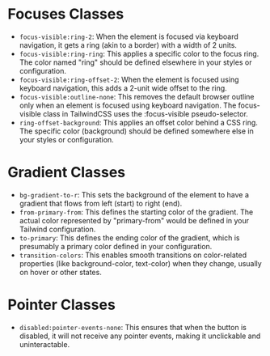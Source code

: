 # Focuses Classes

- `focus-visible:ring-2`: When the element is focused via keyboard navigation, it gets a ring (akin to a border) with a width of 2 units.
- `focus-visible:ring-ring`: This applies a specific color to the focus ring. The color named "ring" should be defined elsewhere in your styles or configuration.
- `focus-visible:ring-offset-2`: When the element is focused using keyboard navigation, this adds a 2-unit wide offset to the ring.
- `focus-visible:outline-none`: This removes the default browser outline only when an element is focused using keyboard navigation. The focus-visible class in TailwindCSS uses the :focus-visible pseudo-selector.
- `ring-offset-background`: This applies an offset color behind a CSS ring. The specific color (background) should be defined somewhere else in your styles or configuration.

# Gradient Classes

- `bg-gradient-to-r`: This sets the background of the element to have a gradient that flows from left (start) to right (end).
- `from-primary-from`: This defines the starting color of the gradient. The actual color represented by "primary-from" would be defined in your Tailwind configuration.
- `to-primary`: This defines the ending color of the gradient, which is presumably a primary color defined in your configuration.
- `transition-colors`: This enables smooth transitions on color-related properties (like background-color, text-color) when they change, usually on hover or other states.

# Pointer Classes

- `disabled:pointer-events-none`: This ensures that when the button is disabled, it will not receive any pointer events, making it unclickable and uninteractable.
